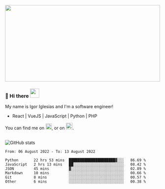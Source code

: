 <img src="https://c.tenor.com/KjVxfRrrncUAAAAd/matrix.gif" width="100%" height="250px">

### 🔭 Hi there <img src="https://raw.githubusercontent.com/MartinHeinz/MartinHeinz/master/wave.gif" width="30px">


My name is Igor Iglesias and I'm a software engineer!
<br>

<ul>
  <li> React | VueJS | JavaScript | Python | PHP </li>
</ul>
You can find me on <a href="https://twitter.com/IgorIglesias5"><img src="https://i.imgur.com/JLLlB5S.png" width="20px"></a>, or on <a href="https://www.linkedin.com/in/igor-iglesias-62478428/"><img src="https://i.imgur.com/PXyIkWx.png" width="22px"></a>.

<br>
<br>

![GitHub stats](https://github-readme-stats.vercel.app/api?username=igoiglesias&show_icons=true&count_private=true&theme=chartreuse-dark&hide_title=true)

<!--START_SECTION:waka-->

```text
From: 06 August 2022 - To: 13 August 2022

Python       22 hrs 53 mins  █████████████████████▓░░░   86.69 %
JavaScript   2 hrs 13 mins   ██░░░░░░░░░░░░░░░░░░░░░░░   08.42 %
JSON         45 mins         ▓░░░░░░░░░░░░░░░░░░░░░░░░   02.89 %
Markdown     10 mins         ░░░░░░░░░░░░░░░░░░░░░░░░░   00.66 %
Git          8 mins          ░░░░░░░░░░░░░░░░░░░░░░░░░   00.57 %
Other        6 mins          ░░░░░░░░░░░░░░░░░░░░░░░░░   00.38 %
```

<!--END_SECTION:waka-->
